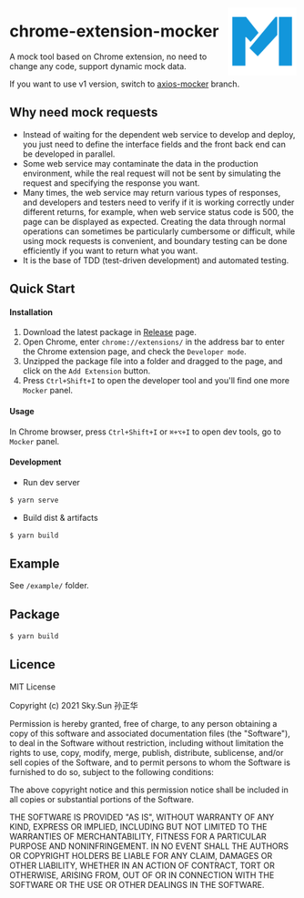 <a href="https://github.com/eshengsky/chrome-extension-mocker"><img src="https://github.com/eshengsky/chrome-extension-mocker/blob/master/src/icons/icon_128.png" height="120" align="right"></a>

# chrome-extension-mocker

A mock tool based on Chrome extension, no need to change any code, support dynamic mock data.

If you want to use v1 version, switch to [axios-mocker](https://github.com/eshengsky/chrome-extension-mocker/tree/axios-mocker) branch.

## Why need mock requests
* Instead of waiting for the dependent web service to develop and deploy, you just need to define the interface fields and the front back end can be developed in parallel.
* Some web service may contaminate the data in the production environment, while the real request will not be sent by simulating the request and specifying the response you want. 
* Many times, the web service may return various types of responses, and developers and testers need to verify if it is working correctly under different returns, for example, when web service status code is 500, the page can be displayed as expected. Creating the data through normal operations can sometimes be particularly cumbersome or difficult, while using mock requests is convenient, and boundary testing can be done efficiently if you want to return what you want. 
* It is the base of TDD (test-driven development) and automated testing.

## Quick Start

#### Installation

1. Download the latest package in [Release](https://github.com/eshengsky/chrome-extension-mocker/releases/latest) page.
2. Open Chrome, enter `chrome://extensions/` in the address bar to enter the Chrome extension page, and check the `Developer mode`.
3. Unzipped the package file into a folder and dragged to the page, and click on the `Add Extension` button.
4. Press `Ctrl+Shift+I` to open the developer tool and you'll find one more `Mocker` panel.

#### Usage

In Chrome browser, press `Ctrl+Shift+I` or `⌘+⌥+I` to open dev tools, go to `Mocker` panel.

#### Development

* Run dev server

```bash
$ yarn serve
```

* Build dist & artifacts

```bash
$ yarn build
```

## Example

See `/example/` folder.

## Package

```bash
$ yarn build
```

## Licence

MIT License

Copyright (c) 2021 Sky.Sun 孙正华

Permission is hereby granted, free of charge, to any person obtaining a copy
of this software and associated documentation files (the "Software"), to deal
in the Software without restriction, including without limitation the rights
to use, copy, modify, merge, publish, distribute, sublicense, and/or sell
copies of the Software, and to permit persons to whom the Software is
furnished to do so, subject to the following conditions:

The above copyright notice and this permission notice shall be included in all
copies or substantial portions of the Software.

THE SOFTWARE IS PROVIDED "AS IS", WITHOUT WARRANTY OF ANY KIND, EXPRESS OR
IMPLIED, INCLUDING BUT NOT LIMITED TO THE WARRANTIES OF MERCHANTABILITY,
FITNESS FOR A PARTICULAR PURPOSE AND NONINFRINGEMENT. IN NO EVENT SHALL THE
AUTHORS OR COPYRIGHT HOLDERS BE LIABLE FOR ANY CLAIM, DAMAGES OR OTHER
LIABILITY, WHETHER IN AN ACTION OF CONTRACT, TORT OR OTHERWISE, ARISING FROM,
OUT OF OR IN CONNECTION WITH THE SOFTWARE OR THE USE OR OTHER DEALINGS IN THE
SOFTWARE.
